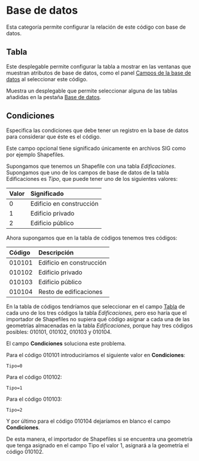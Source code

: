 # Base de datos

Esta categoría permite configurar la relación de este código con base de datos.

## Tabla

Este desplegable permite configurar la tabla a mostrar en las ventanas que muestran atributos de base de datos, como el panel [Campos de la base de datos](../../../digi3d.net/paneles/campos-de-la-base-de-datos.md) al seleccionar este código.

Muestra un desplegable que permite seleccionar alguna de las tablas añadidas en la pestaña [Base de datos](../base-de-datos/).

## Condiciones

Especifica las condiciones que debe tener un registro en la base de datos para considerar que éste es el código.

Este campo opcional tiene significado únicamente en archivos SIG como por ejemplo Shapefiles.

Supongamos que tenemos un Shapefile con una tabla _Edificaciones_. Supongamos que uno de los campos de base de datos de la tabla Edificaciones es _Tipo_, que puede tener uno de los siguientes valores:

| Valor | Significado |
| :--- | :--- |
| 0 | Edificio en construcción |
| 1 | Edificio privado |
| 2 | Edificio público |

Ahora supongamos que en la tabla de códigos tenemos tres códigos:

| Código | Descripción |
| :--- | :--- |
| 010101 | Edificio en construcción |
| 010102 | Edificio privado |
| 010103 | Edificio público |
| 010104 | Resto de edificaciones |

En la tabla de códigos tendríamos que seleccionar en el campo [Tabla](base-de-datos.md#tabla) de cada uno de los tres códigos la tabla _Edificaciones,_ pero eso haría que el importador de Shapefiles no supiera qué código asignar a cada una de las geometrías almacenadas en la tabla _Edificaciones_, porque hay tres códigos posibles: 010101, 010102, 010103 y 010104.

El campo **Condiciones** soluciona este problema. 

Para el código 010101 introduciríamos el siguiente valor en **Condiciones**:

```text
Tipo=0
```

Para el código 010102:

```text
Tipo=1
```

Para el código 010103:

```text
Tipo=2
```

Y por último para el código 010104 dejaríamos en blanco el campo **Condiciones**.

De esta manera, el importador de Shapefiles si se encuentra una geometría que tenga asignado en el campo Tipo el valor 1, asignará a la geometría el código 010102.



